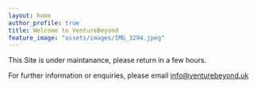 ```yaml
---
layout: home
author_profile: true
title: Welcome to VentureBeyond
feature_image: "assets/images/IMG_3294.jpeg"
---
```


This Site is under maintanance, please return in a few hours.

For further information or enquiries, please email info@venturebeyond.uk
